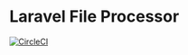 # Laravel File Processor

[![CircleCI](https://dl.circleci.com/status-badge/img/gh/andrewtweber/file-processor/tree/main.svg?style=shield)](https://dl.circleci.com/status-badge/redirect/gh/andrewtweber/file-processor/tree/main)
